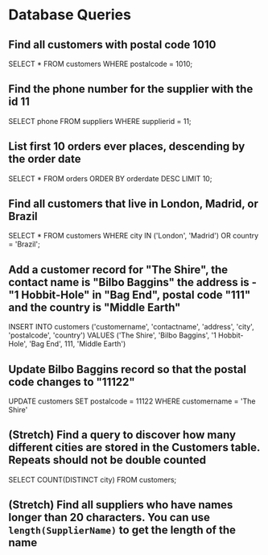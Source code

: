 # Database Queries

## Find all customers with postal code 1010

SELECT *
FROM customers
WHERE postalcode = 1010;

## Find the phone number for the supplier with the id 11

SELECT phone
FROM suppliers
WHERE supplierid = 11;

## List first 10 orders ever places, descending by the order date

SELECT *
FROM orders
ORDER BY orderdate DESC
LIMIT 10;

## Find all customers that live in London, Madrid, or Brazil

SELECT *
FROM customers
WHERE city IN ('London', 'Madrid')
OR country = 'Brazil';

## Add a customer record for "The Shire", the contact name is "Bilbo Baggins" the address is -"1 Hobbit-Hole" in "Bag End", postal code "111" and the country is "Middle Earth"

INSERT INTO customers ('customername', 'contactname', 'address', 'city', 'postalcode', 'country')
VALUES ('The Shire', 'Bilbo Baggins', '1 Hobbit-Hole', 'Bag End', 111, 'Middle Earth')

## Update Bilbo Baggins record so that the postal code changes to "11122"

UPDATE customers
SET postalcode = 11122
WHERE customername = 'The Shire'

## (Stretch) Find a query to discover how many different cities are stored in the Customers table. Repeats should not be double counted

SELECT COUNT(DISTINCT city)
FROM customers;

## (Stretch) Find all suppliers who have names longer than 20 characters. You can use `length(SupplierName)` to get the length of the name
